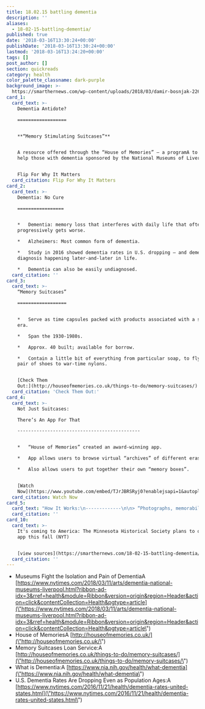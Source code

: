 ```yaml
---
title: 18.02.15 battling dementia
description: ''
aliases:
  - 18-02-15-battling-dementia/
published: true
date: '2018-03-16T13:30:24+00:00'
publishDate: '2018-03-16T13:30:24+00:00'
lastmod: '2018-03-16T13:24:20+00:00'
tags: []
post_author: []
section: quickreads
category: health
color_palette_classname: dark-purple
background_image: >-
  https://smarthernews.com/wp-content/uploads/2018/03/damir-bosnjak-226653-unsplash-scaled.jpg
card_1:
  card_text: >-
    Dementia Antidote?

    ==================


    **“Memory Stimulating Suitcases”**


    A resource offered through the “House of Memories” – a programA to try to
    help those with dementia sponsored by the National Museums of Liverpool.


    Flip For Why It Matters
  card_citation: Flip For Why It Matters
card_2:
  card_text: >-
    Dementia: No Cure

    =================


    *   Dementia: memory loss that interferes with daily life that often
    progressively gets worse.

    *   Alzheimers: Most common form of dementia.

    *   Study in 2016 showed dementia rates in U.S. dropping – and dementia
    diagnosis happening later-and-later in life.

    *   Dementia can also be easily undiagnosed.
  card_citation: ''
card_3:
  card_text: >-
    “Memory Suitcases”

    ==================


    *   Serve as time capsules packed with products associated with a specific
    era.

    *   Span the 1930-1980s.

    *   Approx. 40 built; available for borrow.

    *   Contain a little bit of everything from particular soap, to flyers, a
    pair of shoes to war-time nylons.


    [Check Them
    Out:](http://houseofmemories.co.uk/things-to-do/memory-suitcases/)
  card_citation: 'Check Them Out:'
card_4:
  card_text: >-
    Not Just Suitcases:  

    There’s An App For That

    ---------------------------------------------


    *   “House of Memories” created an award-winning app.

    *   App allows users to browse virtual “archives” of different eras.

    *   Also allows users to put together their own “memory boxes”.


    [Watch
    Now](https://www.youtube.com/embed/TJrJBRSRyj0?enablejsapi=1&autoplay=1&rel=0)
  card_citation: Watch Now
card_5:
  card_text: "How It Works:\n-------------\n\n> “Photographs, memorabilia and objects a\x14 be they the actual items or images of them on apps a\x14 help rekindle memories in people with dementia and lead them to start conversations.”\n> \n> \"Museums Fight the Isolation and Pain of Dementia\", NYT, Mar. 11, 2018"
  card_citation: ''
card_10:
  card_text: >-
    It's coming to America: The Minnesota Historical Society plans to offer an
    app this fall (NYT)


    [view sources](https://smarthernews.com/18-02-15-battling-dementia/)
  card_citation: ''
---
```

*   Museums Fight the Isolation and Pain of DementiaA [https://www.nytimes.com/2018/03/11/arts/dementia-national-museums-liverpool.html?ribbon-ad-idx=3&rref=health&module=Ribbon&version=origin&region=Header&action=click&contentCollection=Health&pgtype=article](\"https://www.nytimes.com/2018/03/11/arts/dementia-national-museums-liverpool.html?ribbon-ad-idx=3&rref=health&module=Ribbon&version=origin&region=Header&action=click&contentCollection=Health&pgtype=article\")
*   House of MemoriesA [http://houseofmemories.co.uk/](\"http://houseofmemories.co.uk/\")
*   Memory Suitcases Loan Service:A [http://houseofmemories.co.uk/things-to-do/memory-suitcases/](\"http://houseofmemories.co.uk/things-to-do/memory-suitcases/\")
*   What is Dementia:A [https://www.nia.nih.gov/health/what-dementia](\"https://www.nia.nih.gov/health/what-dementia\")
*   U.S. Dementia Rates Are Dropping Even as Population Ages:A [https://www.nytimes.com/2016/11/21/health/dementia-rates-united-states.html](\"https://www.nytimes.com/2016/11/21/health/dementia-rates-united-states.html\")